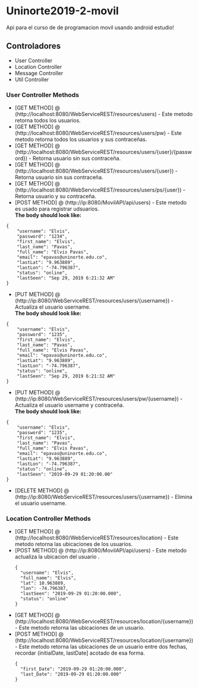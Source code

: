 # Uninorte2019-2-movil
Api para el curso de de programacion movil usando android estudio!


## Controladores
* User Controller
* Location Controller
* Message Controller
* Util Controller

### User Controller Methods
* [GET METHOD] @ (http://localhost:8080/WebServiceREST/resources/users) - Este metodo retorna todos los usuarios.
* [GET METHOD] @ (http://localhost:8080/WebServiceREST/resources/users/pw) - Este metodo retorna todos los usuarios y sus contraceñas.
* [GET METHOD] @ (http://localhost:8080/WebServiceREST/resources/users/{user}/{password}) - Retorna usuario sin sus contraceña.
* [GET METHOD] @ (http://localhost:8080/WebServiceREST/resources/users/{user}) - Retorna usuario sin sus contraceña.
* [GET METHOD] @ (http://localhost:8080/WebServiceREST/resources/users/ps/{user}) - Retorna usuario y su contraceña.
* [POST METHOD] @ (http://ip:8080/MovilAPI/api/users) - Este metodo es usado para registrar udsuarios.<br/>
**The body should look like:**
```
{
	"username": "Elvis",
	"password": "1234",
	"first_name": "Elvis",
	"last_name": "Pavas",
	"full_name": "Elvis Pavas",
	"email": "epavas@uninorte.edu.co",
	"lastLat": "9.963889",
	"lastLon": "-74.796387",
	"status": "online",
	"lastSeen": "Sep 29, 2019 6:21:32 AM"
}
```
* [PUT METHOD] @ (http://ip:8080/WebServiceREST/resources/users/{username}) - Actualiza el usuario username.<br/>
**The body should look like:**
```
{
	"username": "Elvis",
	"password": "1235",
	"first_name": "Elvis",
	"last_name": "Pavas",
	"full_name": "Elvis Pavas",
	"email": "epavas@uninorte.edu.co",
	"lastLat": "9.963889",
	"lastLon": "-74.796387",
	"status": "online",
	"lastSeen": "Sep 29, 2019 6:21:32 AM"
}
```
* [PUT METHOD] @ (http://ip:8080/WebServiceREST/resources/users/pw/{username}) - Actualiza el usuario username y contraceña.<br/>
**The body should look like:**
```
{
	"username": "Elvis",
	"password": "1235",
	"first_name": "Elvis",
	"last_name": "Pavas",
	"full_name": "Elvis Pavas",
	"email": "epavas@uninorte.edu.co",
	"lastLat": "9.963889",
	"lastLon": "-74.796387",
	"status": "online",
	"lastSeen": "2019-09-29 01:20:00.00"
}
```
* [DELETE METHOD] @ (http://ip:8080/WebServiceREST/resources/users/{username}) - Elimina  el usuario username.<br/>

### Location Controller Methods
* [GET METHOD] @ (http://localhost:8080/WebServiceREST/resources/location) - Este metodo retorna las ubicaciones de los usuarios.
* [POST METHOD] @ (http://ip:8080/MovilAPI/api/users) - Este metodo actualiza la ubicacion del usuario .<br/>
  ```
  {
    "username": "Elvis",
    "full_name": "Elvis",
    "lat": 10.963889,
    "lon": -74.796387,
    "lastSeen": "2019-09-29 01:20:00.000",
    "status": "online"
  }
  ```
* [GET METHOD] @ (http://localhost:8080/WebServiceREST/resources/location/{username}) - Este metodo retorna las ubicaciones de un usuario.
* [POST METHOD] @ (http://localhost:8080/WebServiceREST/resources/location/{username}) - Este metodo retorna las ubicaciones de un usuario entre dos fechas, recordar (initialDate, lastDate] acotado de esa forma.
  ```
  {
    "first_Date": "2019-09-29 01:20:00.000",
    "last_Date": "2019-09-29 01:20:00.000"
  }
  ```

